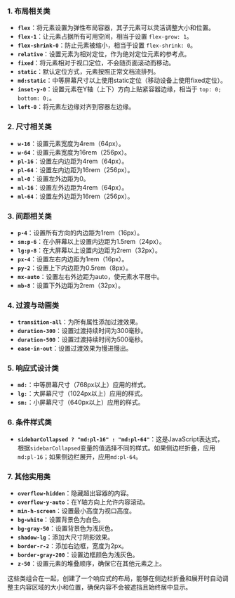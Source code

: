 
### 1. 布局相关类

- **`flex`**：将元素设置为弹性布局容器，其子元素可以灵活调整大小和位置。
- **`flex-1`**：让元素占据所有可用空间，相当于设置 `flex-grow: 1`。
- **`flex-shrink-0`**：防止元素被缩小，相当于设置 `flex-shrink: 0`。
- **`relative`**：设置元素为相对定位，作为绝对定位元素的参考点。
- **`fixed`**：将元素相对于视口定位，不会随页面滚动而移动。
- **`static`**：默认定位方式，元素按照正常文档流排列。
- **`md:static`**：中等屏幕尺寸以上使用static定位（移动设备上使用fixed定位）。
- **`inset-y-0`**：设置元素在Y轴（上下）方向上贴紧容器边缘，相当于 `top: 0; bottom: 0;`。
- **`left-0`**：将元素左边缘对齐到容器左边缘。

### 2. 尺寸相关类

- **`w-16`**：设置元素宽度为4rem（64px）。
- **`w-64`**：设置元素宽度为16rem（256px）。
- **`pl-16`**：设置左内边距为4rem（64px）。
- **`pl-64`**：设置左内边距为16rem（256px）。
- **`ml-0`**：设置左外边距为0。
- **`ml-16`**：设置左外边距为4rem（64px）。
- **`ml-64`**：设置左外边距为16rem（256px）。

### 3. 间距相关类

- **`p-4`**：设置所有方向的内边距为1rem（16px）。
- **`sm:p-6`**：在小屏幕以上设置内边距为1.5rem（24px）。
- **`lg:p-8`**：在大屏幕以上设置内边距为2rem（32px）。
- **`px-4`**：设置左右内边距为1rem（16px）。
- **`py-2`**：设置上下内边距为0.5rem（8px）。
- **`mx-auto`**：设置左右外边距为auto，使元素水平居中。
- **`mb-8`**：设置下外边距为2rem（32px）。

### 4. 过渡与动画类

- **`transition-all`**：为所有属性添加过渡效果。
- **`duration-300`**：设置过渡持续时间为300毫秒。
- **`duration-500`**：设置过渡持续时间为500毫秒。
- **`ease-in-out`**：设置过渡效果为慢进慢出。

### 5. 响应式设计类

- **`md:`**：中等屏幕尺寸（768px以上）应用的样式。
- **`lg:`**：大屏幕尺寸（1024px以上）应用的样式。
- **`sm:`**：小屏幕尺寸（640px以上）应用的样式。

### 6. 条件样式类

- **`sidebarCollapsed ? "md:pl-16" : "md:pl-64"`**：这是JavaScript表达式，根据`sidebarCollapsed`变量的值选择不同的样式。如果侧边栏折叠，应用`md:pl-16`；如果侧边栏展开，应用`md:pl-64`。

### 7. 其他实用类

- **`overflow-hidden`**：隐藏超出容器的内容。
- **`overflow-y-auto`**：在Y轴方向上允许内容滚动。
- **`min-h-screen`**：设置最小高度为视口高度。
- **`bg-white`**：设置背景色为白色。
- **`bg-gray-50`**：设置背景色为浅灰色。
- **`shadow-lg`**：添加大尺寸阴影效果。
- **`border-r-2`**：添加右边框，宽度为2px。
- **`border-gray-200`**：设置边框颜色为浅灰色。
- **`z-50`**：设置元素的堆叠顺序，确保它在其他元素之上。

这些类组合在一起，创建了一个响应式的布局，能够在侧边栏折叠和展开时自动调整主内容区域的大小和位置，确保内容不会被遮挡且始终居中显示。